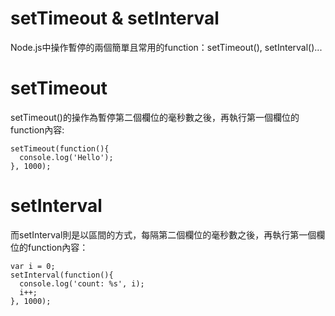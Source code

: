 setTimeout & setInterval
====

Node.js中操作暫停的兩個簡單且常用的function：setTimeout(), setInterval()...

# setTimeout

setTimeout()的操作為暫停第二個欄位的毫秒數之後，再執行第一個欄位的function內容:

```
setTimeout(function(){
  console.log('Hello');
}, 1000);
```

# setInterval

而setInterval則是以區間的方式，每隔第二個欄位的毫秒數之後，再執行第一個欄位的function內容：

```
var i = 0;
setInterval(function(){
  console.log('count: %s', i);
  i++;
}, 1000);
```